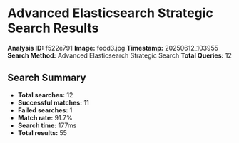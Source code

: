 # Advanced Elasticsearch Strategic Search Results

**Analysis ID:** f522e791
**Image:** food3.jpg
**Timestamp:** 20250612_103955
**Search Method:** Advanced Elasticsearch Strategic Search
**Total Queries:** 12

## Search Summary

- **Total searches:** 12
- **Successful matches:** 11
- **Failed searches:** 1
- **Match rate:** 91.7%
- **Search time:** 177ms
- **Total results:** 55

